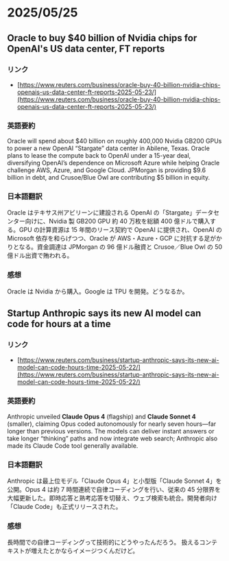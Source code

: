 # 2025/05/25

## Oracle to buy \$40 billion of Nvidia chips for OpenAI's US data center, FT reports

### リンク

- [https://www.reuters.com/business/oracle-buy-40-billion-nvidia-chips-openais-us-data-center-ft-reports-2025-05-23/](https://www.reuters.com/business/oracle-buy-40-billion-nvidia-chips-openais-us-data-center-ft-reports-2025-05-23/)

### 英語要約

Oracle will spend about \$40 billion on roughly 400,000 Nvidia GB200 GPUs to power a new OpenAI “Stargate” data center in Abilene, Texas. Oracle plans to lease the compute back to OpenAI under a 15-year deal, diversifying OpenAI’s dependence on Microsoft Azure while helping Oracle challenge AWS, Azure, and Google Cloud. JPMorgan is providing \$9.6 billion in debt, and Crusoe/Blue Owl are contributing \$5 billion in equity.

### 日本語翻訳

Oracle はテキサス州アビリーンに建設される OpenAI の「Stargate」データセンター向けに、Nvidia 製 GB200 GPU 約 40 万枚を総額 400 億ドルで購入する。GPU の計算資源は 15 年間のリース契約で OpenAI に提供され、OpenAI の Microsoft 依存を和らげつつ、Oracle が AWS・Azure・GCP に対抗する足がかりとなる。資金調達は JPMorgan の 96 億ドル融資と Crusoe／Blue Owl の 50 億ドル出資で賄われる。

### 感想

Oracle は Nvidia から購入。Google は TPU を開発。どうなるか。

## Startup Anthropic says its new AI model can code for hours at a time

### リンク

- [https://www.reuters.com/business/startup-anthropic-says-its-new-ai-model-can-code-hours-time-2025-05-22/](https://www.reuters.com/business/startup-anthropic-says-its-new-ai-model-can-code-hours-time-2025-05-22/)

### 英語要約

Anthropic unveiled **Claude Opus 4** (flagship) and **Claude Sonnet 4** (smaller), claiming Opus coded autonomously for nearly seven hours—far longer than previous versions. The models can deliver instant answers or take longer “thinking” paths and now integrate web search; Anthropic also made its Claude Code tool generally available.

### 日本語翻訳

Anthropic は最上位モデル「Claude Opus 4」と小型版「Claude Sonnet 4」を公開。Opus 4 は約 7 時間連続で自律コーディングを行い、従来の 45 分限界を大幅更新した。即時応答と熟考応答を切替え、ウェブ検索も統合。開発者向け「Claude Code」も正式リリースされた。

### 感想

長時間での自律コーディングって技術的にどうやったんだろう。
扱えるコンテキストが増えたとかならイメージつくんだけど。
